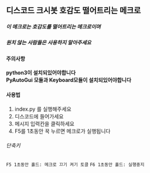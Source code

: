## 디스코드 크시봇 호감도 떨어트리는 메크로

##### 이 메크로는 호감도를 떨어트리는 메크로이며

##### 원치 않는 사람들은 사용하지 말아주세요



#### 주의사항
**python3이 설치되있어야합니다**  
**PyAutoGui 모듈과 Keyboard모듈이 설치되있어야합니다**


#### 사용법

1. index.py 를 실행해주세요
2. 디스코드에 들어가세요
3. 메시지 입력칸을 클릭하세요
4. F5를 1초동안 꾹 누르면 메크로가 실행됩니다
###### 단축키
```F5 1초동안 홀드: 메크로 끄기 켜기 토클```
```F6 1초동안 홀드: 실행중지```
